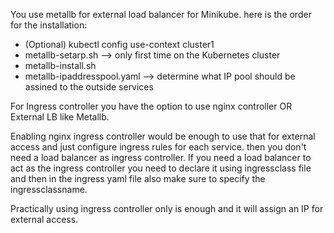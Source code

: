 You use metallb for external load balancer for Minikube. here is the order for the installation:

- (Optional) kubectl config use-context cluster1
- metallb-setarp.sh --> only first time on the Kubernetes cluster
- metallb-install.sh  
- metallb-ipaddresspool.yaml --> determine what IP pool should be assined to the outside services

For Ingress controller you have the option to use nginx controller OR External LB like Metallb.

Enabling nginx ingress controller would be enough to use that for external access and just configure ingress rules for each service. then you don't need a load balancer as ingress controller. If you need a load balancer to act as the ingress controller you need to declare it using ingressclass file and then in the ingress yaml file also make sure to specify the ingressclassname.

Practically using ingress controller only is enough and it will assign an IP for external access.
